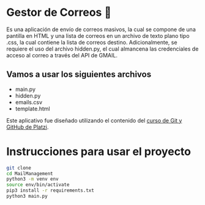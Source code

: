 # Gestor de Correos 💚
Es una aplicación de envío de correos masivos, la cual se compone de una pantilla en HTML y una lista de correos en un archivo de texto plano tipo .css, la cual contiene la lista de correos destino. Adicionalmente, se requiere el uso del archivo hidden.py, el cual almancena las credenciales de acceso al correo a través del API de GMAIL.

## Vamos a usar los siguientes archivos
* main.py
* hidden.py
* emails.csv
* template.html

Este aplicativo fue diseñado utilizando el contenido del [curso de Git y GitHub de Platzi](https://platzi.com/cursos/git-github/ "a ver el curso").

# Instrucciones para usar el proyecto
```sh
git clone
cd MailManagement
python3 -m venv env
source env/bin/activate
pip3 install -r requirements.txt
python3 main.py
```
